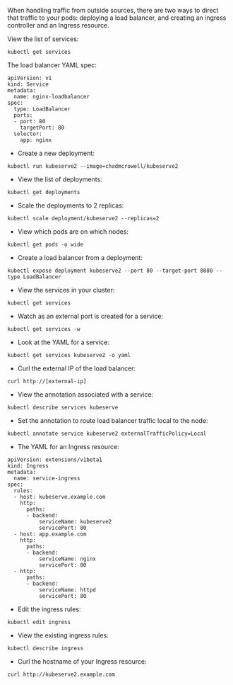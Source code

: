 When handling traffic from outside sources, there are two ways to direct that traffic to your pods: deploying a load balancer, and creating an ingress controller and an Ingress resource.

View the list of services:

`kubectl get services`

The load balancer YAML spec:

```
apiVersion: v1
kind: Service
metadata:
  name: nginx-loadbalancer
spec:
  type: LoadBalancer
  ports:
  - port: 80
    targetPort: 80
  selector:
    app: nginx
```

* Create a new deployment:

`kubectl run kubeserve2 --image=chadmcrowell/kubeserve2`

* View the list of deployments:

`kubectl get deployments`

* Scale the deployments to 2 replicas:

`kubectl scale deployment/kubeserve2 --replicas=2`

* View which pods are on which nodes:

`kubectl get pods -o wide`

* Create a load balancer from a deployment:

`kubectl expose deployment kubeserve2 --port 80 --target-port 8080 --type LoadBalancer`

* View the services in your cluster:

`kubectl get services`

* Watch as an external port is created for a service:

`kubectl get services -w`

* Look at the YAML for a service:

`kubectl get services kubeserve2 -o yaml`

* Curl the external IP of the load balancer:

`curl http://[external-ip]`

* View the annotation associated with a service:

`kubectl describe services kubeserve`

* Set the annotation to route load balancer traffic local to the node:

`kubectl annotate service kubeserve2 externalTrafficPolicy=Local`

* The YAML for an Ingress resource:

```
apiVersion: extensions/v1beta1
kind: Ingress
metadata:
  name: service-ingress
spec:
  rules:
  - host: kubeserve.example.com
    http:
      paths:
      - backend:
          serviceName: kubeserve2
          servicePort: 80
  - host: app.example.com
    http:
      paths:
      - backend:
          serviceName: nginx
          servicePort: 80
  - http:
      paths:
      - backend:
          serviceName: httpd
          servicePort: 80
```

* Edit the ingress rules:

`kubectl edit ingress`

* View the existing ingress rules:

`kubectl describe ingress`

* Curl the hostname of your Ingress resource:

`curl http://kubeserve2.example.com`